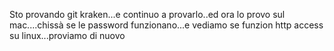 Sto provando git kraken...e continuo a provarlo..ed ora lo provo sul mac....chissà se le password funzionano...e vediamo se funzion http access su linux...proviamo di nuovo
